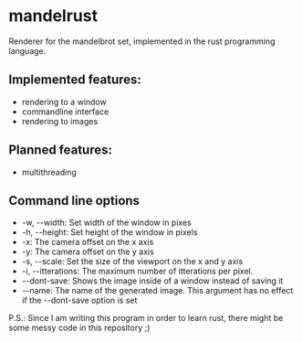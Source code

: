 # mandelrust
Renderer for the mandelbrot set, implemented in the rust programming language.

## Implemented features:
- rendering to a window
- commandline interface
- rendering to images

## Planned features:
- multithreading


## Command line options
- -w, --width: Set width of the window in pixes
- -h, --height: Set height of the window in pixels
- -x: The camera offset on the x axis
- -y: The camera offset on the y axis
- -s, --scale: Set the size of the viewport on the x and y axis
- -i, --itterations: The maximum number of itterations per pixel.
- --dont-save: Shows the image inside of a window instead of saving it
- --name: The name of the generated image. This argument has no effect if the --dont-save option is set   

P.S.: Since I am writing this program in order to learn rust, there might be some messy code in this repository ;)

